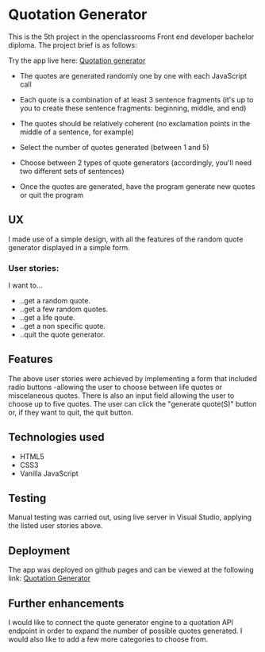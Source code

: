 # Quotation Generator
This is the 5th project in the openclassrooms Front end developer bachelor diploma. The project brief is as follows:

Try the app live here: [Quotation generator](https://the-masta-blasta.github.io/quotation_generator/)

* The quotes are generated randomly one by one with each JavaScript call

* Each quote is a combination of at least 3 sentence fragments (it's up to you to create these sentence fragments: beginning, middle, and end)

* The quotes should be relatively coherent (no exclamation points in the middle of a sentence, for example)

* Select the number of quotes generated (between 1 and 5)

* Choose between 2 types of quote generators (accordingly, you'll need two different sets of sentences)

* Once the quotes are generated, have the program generate new quotes or quit the program

## UX
I made use of a simple design, with all the features of the random quote generator displayed in a simple form. 

### User stories: 
I want to... 
* ..get a random quote. 
* ..get a few random quotes.
* ..get a life qoute.
* ..get a non specific quote.
* ..quit the quote generator.


## Features
The above user stories were achieved by implementing a form that included radio buttons -allowing the user to choose between life quotes or miscelaneous quotes. There is also an input field allowing the user to choose up to five quotes. The user can click the "generate quote(S)" button or, if they want to quit, the quit button.


## Technologies used
* HTML5
* CSS3
* Vanilla JavaScript

## Testing
Manual testing was carried out, using live server in Visual Studio, applying the listed user stories above. 

## Deployment
The app was deployed on github pages and can be viewed at the following link: [Quotation Generator](https://the-masta-blasta.github.io/quotation_generator/)

## Further enhancements
I would like to connect the quote generator engine to a quotation API endpoint in order to expand the number of possible quotes generated. I would also like to add a few more categories to choose from.